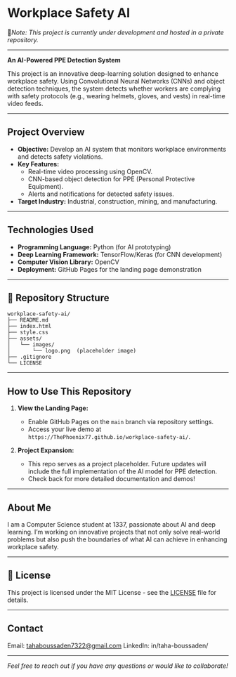 # Workplace Safety AI

🚧*Note: This project is currently under development and hosted in a private repository.*

---

**An AI-Powered PPE Detection System**

This project is an innovative deep-learning solution designed to enhance workplace safety.
Using Convolutional Neural Networks (CNNs) and object detection techniques, the system detects 
whether workers are complying with safety protocols (e.g., wearing helmets, gloves, and vests) in real-time video feeds.

---

## Project Overview

- **Objective:** Develop an AI system that monitors workplace environments and detects safety violations.
- **Key Features:**
  - Real-time video processing using OpenCV.
  - CNN-based object detection for PPE (Personal Protective Equipment).
  - Alerts and notifications for detected safety issues.
- **Target Industry:** Industrial, construction, mining, and manufacturing.

---

## Technologies Used

- **Programming Language:** Python (for AI prototyping)
- **Deep Learning Framework:** TensorFlow/Keras (for CNN development)
- **Computer Vision Library:** OpenCV
- **Deployment:** GitHub Pages for the landing page demonstration

---

## 📂 Repository Structure
```
workplace-safety-ai/
├── README.md
├── index.html
├── style.css
├── assets/
│   └── images/
│       └── logo.png  (placeholder image)
├── .gitignore
└── LICENSE

```

---

## How to Use This Repository

1. **View the Landing Page:**
   - Enable GitHub Pages on the `main` branch via repository settings.
   - Access your live demo at `https://ThePhoenix77.github.io/workplace-safety-ai/`.

2. **Project Expansion:**
   - This repo serves as a project placeholder. Future updates will include the full implementation of the AI model for PPE detection.
   - Check back for more detailed documentation and demos!

---

## About Me

I am a Computer Science student at 1337, passionate about AI and deep learning.
I’m working on innovative projects that not only solve real-world problems but 
also push the boundaries of what AI can achieve in enhancing workplace safety.

---

## 📄 License

This project is licensed under the MIT License - see the [LICENSE](LICENSE) file for details.

---

## Contact
Email: tahaboussaden7322@gmail.com
LinkedIn: in/taha-boussaden/

---

*Feel free to reach out if you have any questions or would like to collaborate!*
